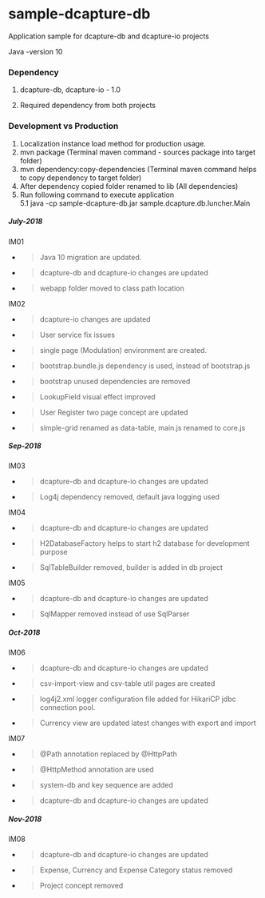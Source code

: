 # sample-dcapture-db 

Application sample for dcapture-db and dcapture-io projects

Java -version 10

### Dependency

1. dcapture-db, dcapture-io - 1.0

2. Required dependency from both projects

### Development vs Production

1. Localization instance load method for production usage.
2. mvn package  (Terminal maven command - sources package into target folder)
3. mvn dependency:copy-dependencies (Terminal maven command helps to copy dependency to target folder)
4. After dependency copied folder renamed to lib (All dependencies)
5. Run following command to execute application  
5.1  java -cp sample-dcapture-db.jar sample.dcapture.db.luncher.Main
 
##### July-2018

IM01

- >Java 10 migration are updated.
- >dcapture-db and dcapture-io changes are updated
- >webapp folder moved to class path location

IM02

- >dcapture-io changes are updated
- >User service fix issues
- >single page (Modulation) environment are created.
- >bootstrap.bundle.js dependency is used, instead of bootstrap.js 
- >bootstrap unused dependencies are removed
- >LookupField visual effect improved
- >User Register two page concept are updated
- >simple-grid renamed as data-table, main.js renamed to core.js

##### Sep-2018

IM03

- >dcapture-db and dcapture-io changes are updated
- >Log4j dependency removed, default java logging used

IM04

- >dcapture-db and dcapture-io changes are updated
- >H2DatabaseFactory helps to start h2 database for development purpose
- >SqlTableBuilder removed, builder is added in db project

IM05

- >dcapture-db and dcapture-io changes are updated
- >SqlMapper removed instead of use SqlParser

##### Oct-2018

IM06

- >dcapture-db and dcapture-io changes are updated
- >csv-import-view and csv-table util pages are created
- >log4j2.xml logger configuration file added for HikariCP jdbc connection pool.
- >Currency view are updated latest changes with export and import

IM07

- >@Path annotation replaced by @HttpPath 
- >@HttpMethod annotation are used
- >system-db and key sequence are added
- >dcapture-db and dcapture-io changes are updated

##### Nov-2018

IM08

- >dcapture-db and dcapture-io changes are updated
- >Expense, Currency and Expense Category status removed
- >Project concept removed